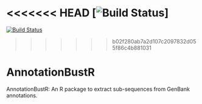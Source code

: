 <<<<<<< HEAD
[![Build Status](https://travis-ci.org/sborstein/AnnotationBustR.svg?branch=master)]
=======
[![Build Status](https://travis-ci.org/sborstein/AnnotationBustR.png)](https://travis-ci.org/sborstein/AnnotationBustR)
>>>>>>> b02f280ab7a2d107c2097832d055f86c4b881031

# AnnotationBustR
AnnotationBustR: An R package to extract sub-sequences from GenBank annotations.


